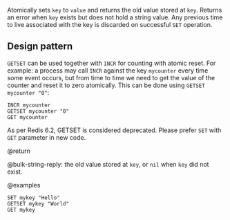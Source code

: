 Atomically sets `key` to `value` and returns the old value stored at `key`.
Returns an error when `key` exists but does not hold a string value. Any
previous time to live associated with the key is discarded on successful `SET`
operation.

## Design pattern

`GETSET` can be used together with `INCR` for counting with atomic reset. For
example: a process may call `INCR` against the key `mycounter` every time some
event occurs, but from time to time we need to get the value of the counter and
reset it to zero atomically. This can be done using `GETSET mycounter "0"`:

```cli
INCR mycounter
GETSET mycounter "0"
GET mycounter
```

As per Redis 6.2, GETSET is considered deprecated. Please prefer `SET` with
`GET` parameter in new code.

@return

@bulk-string-reply: the old value stored at `key`, or `nil` when `key` did not
exist.

@examples

```cli
SET mykey "Hello"
GETSET mykey "World"
GET mykey
```
